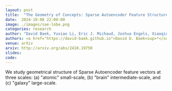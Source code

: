 ```yaml
---
layout: post
title:  "The Geometry of Concepts: Sparse Autoencoder Feature Structure"
date:  2024-10-08 22:00:00
image: ./images/sae-lobe.png
categories: research
author: "David Baek, Yuxiao Li, Eric J. Michaud, Joshua Engels, Xiaoqing Sun, Max Tegmark"
authors: <a href="https://david-baek.github.io">David D. Baek<sup>*</sup></a>, Yuxiao Li<sup>*</sup>, <a href="https://ericjmichaud.com/">Eric J. Michaud<sup>*</sup></a>, <a href="https://www.joshengels.com/">Joshua Engels</a>, Xiaoqing Sun, <a href="https://space.mit.edu/home/tegmark/">Max Tegmark</a>
venue: arXiv
arxiv: http://arxiv.org/abs/2410.19750
slides: 
code: 
---
```

We study geometrical structure of Sparse Autoencoder feature vectors at three scales: (a) "atomic" small-scale, (b) "brain" intermediate-scale, and (c) "galaxy" large-scale.